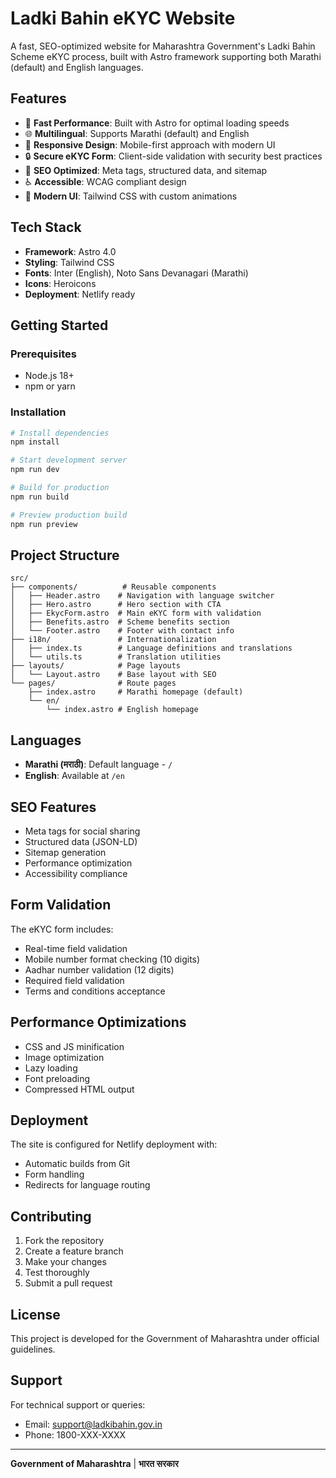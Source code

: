 # Ladki Bahin eKYC Website

A fast, SEO-optimized website for Maharashtra Government's Ladki Bahin Scheme eKYC process, built with Astro framework supporting both Marathi (default) and English languages.

## Features

- 🚀 **Fast Performance**: Built with Astro for optimal loading speeds
- 🌐 **Multilingual**: Supports Marathi (default) and English
- 📱 **Responsive Design**: Mobile-first approach with modern UI
- 🔒 **Secure eKYC Form**: Client-side validation with security best practices
- 🎯 **SEO Optimized**: Meta tags, structured data, and sitemap
- ♿ **Accessible**: WCAG compliant design
- 🎨 **Modern UI**: Tailwind CSS with custom animations

## Tech Stack

- **Framework**: Astro 4.0
- **Styling**: Tailwind CSS
- **Fonts**: Inter (English), Noto Sans Devanagari (Marathi)
- **Icons**: Heroicons
- **Deployment**: Netlify ready

## Getting Started

### Prerequisites

- Node.js 18+ 
- npm or yarn

### Installation

```bash
# Install dependencies
npm install

# Start development server
npm run dev

# Build for production
npm run build

# Preview production build
npm run preview
```

## Project Structure

```
src/
├── components/          # Reusable components
│   ├── Header.astro    # Navigation with language switcher
│   ├── Hero.astro      # Hero section with CTA
│   ├── EkycForm.astro  # Main eKYC form with validation
│   ├── Benefits.astro  # Scheme benefits section
│   └── Footer.astro    # Footer with contact info
├── i18n/               # Internationalization
│   ├── index.ts        # Language definitions and translations
│   └── utils.ts        # Translation utilities
├── layouts/            # Page layouts
│   └── Layout.astro    # Base layout with SEO
└── pages/              # Route pages
    ├── index.astro     # Marathi homepage (default)
    └── en/
        └── index.astro # English homepage
```

## Languages

- **Marathi (मराठी)**: Default language - `/`
- **English**: Available at `/en`

## SEO Features

- Meta tags for social sharing
- Structured data (JSON-LD)
- Sitemap generation
- Performance optimization
- Accessibility compliance

## Form Validation

The eKYC form includes:
- Real-time field validation
- Mobile number format checking (10 digits)
- Aadhar number validation (12 digits)
- Required field validation
- Terms and conditions acceptance

## Performance Optimizations

- CSS and JS minification
- Image optimization
- Lazy loading
- Font preloading
- Compressed HTML output

## Deployment

The site is configured for Netlify deployment with:
- Automatic builds from Git
- Form handling
- Redirects for language routing

## Contributing

1. Fork the repository
2. Create a feature branch
3. Make your changes
4. Test thoroughly
5. Submit a pull request

## License

This project is developed for the Government of Maharashtra under official guidelines.

## Support

For technical support or queries:
- Email: support@ladkibahin.gov.in
- Phone: 1800-XXX-XXXX

---

**Government of Maharashtra** | **भारत सरकार**
